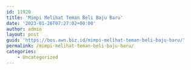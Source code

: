 ```yaml
---
id: 11920
title: 'Mimpi Melihat Teman Beli Baju Baru'
date: '2023-01-26T07:27:02+00:00'
author: admin
layout: post
guid: 'https://bos.awn.biz.id/mimpi-melihat-teman-beli-baju-baru/'
permalink: /mimpi-melihat-teman-beli-baju-baru/
categories:
    - Uncategorized
---
```


